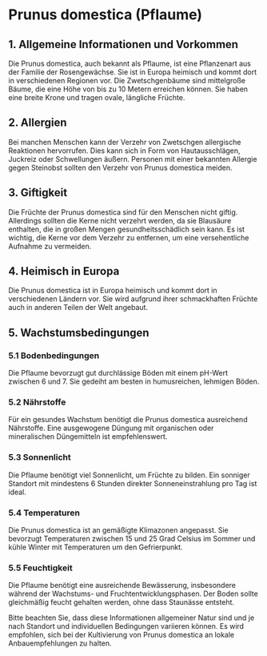 # Prunus domestica (Pflaume)

## 1. Allgemeine Informationen und Vorkommen
Die Prunus domestica, auch bekannt als Pflaume, ist eine Pflanzenart aus der Familie der Rosengewächse. Sie ist in Europa heimisch und kommt dort in verschiedenen Regionen vor. Die Zwetschgenbäume sind mittelgroße Bäume, die eine Höhe von bis zu 10 Metern erreichen können. Sie haben eine breite Krone und tragen ovale, längliche Früchte.

## 2. Allergien
Bei manchen Menschen kann der Verzehr von Zwetschgen allergische Reaktionen hervorrufen. Dies kann sich in Form von Hautausschlägen, Juckreiz oder Schwellungen äußern. Personen mit einer bekannten Allergie gegen Steinobst sollten den Verzehr von Prunus domestica meiden.

## 3. Giftigkeit
Die Früchte der Prunus domestica sind für den Menschen nicht giftig. Allerdings sollten die Kerne nicht verzehrt werden, da sie Blausäure enthalten, die in großen Mengen gesundheitsschädlich sein kann. Es ist wichtig, die Kerne vor dem Verzehr zu entfernen, um eine versehentliche Aufnahme zu vermeiden.

## 4. Heimisch in Europa
Die Prunus domestica ist in Europa heimisch und kommt dort in verschiedenen Ländern vor. Sie wird aufgrund ihrer schmackhaften Früchte auch in anderen Teilen der Welt angebaut.

## 5. Wachstumsbedingungen
### 5.1 Bodenbedingungen
Die Pflaume bevorzugt gut durchlässige Böden mit einem pH-Wert zwischen 6 und 7. Sie gedeiht am besten in humusreichen, lehmigen Böden.

### 5.2 Nährstoffe
Für ein gesundes Wachstum benötigt die Prunus domestica ausreichend Nährstoffe. Eine ausgewogene Düngung mit organischen oder mineralischen Düngemitteln ist empfehlenswert.

### 5.3 Sonnenlicht
Die Pflaume benötigt viel Sonnenlicht, um Früchte zu bilden. Ein sonniger Standort mit mindestens 6 Stunden direkter Sonneneinstrahlung pro Tag ist ideal.

### 5.4 Temperaturen
Die Prunus domestica ist an gemäßigte Klimazonen angepasst. Sie bevorzugt Temperaturen zwischen 15 und 25 Grad Celsius im Sommer und kühle Winter mit Temperaturen um den Gefrierpunkt.

### 5.5 Feuchtigkeit
Die Pflaume benötigt eine ausreichende Bewässerung, insbesondere während der Wachstums- und Fruchtentwicklungsphasen. Der Boden sollte gleichmäßig feucht gehalten werden, ohne dass Staunässe entsteht.

Bitte beachten Sie, dass diese Informationen allgemeiner Natur sind und je nach Standort und individuellen Bedingungen variieren können. Es wird empfohlen, sich bei der Kultivierung von Prunus domestica an lokale Anbauempfehlungen zu halten.
